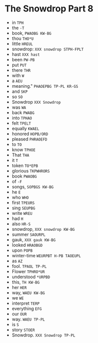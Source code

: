 # The Snowdrop Part 8

* in `TPH`
* the `-T`
* book, `PWAOBG KW-BG`
* thou `THO*U`
* little `HREUL`
* snowdrop: `XXX snowdrop STPH-FPLT`
* hast `XXX hast`
* been `PW-PB`
* put `PUT`
* there `THR`
* with `W`
* a `AEU`
* meaning." `PHAOEPBG TP-PL KR-GS`
* and `SKP`
* so `SO`
* Snowdrop `XXX Snowdrop`
* was `WA`
* back `PWABG`
* into `TPHAO`
* felt `TPELT`
* equally `KWAEL`
* honored `HOPB/ORD`
* pleased `PHRAOEFD`
* to `TO`
* know `TPHOE`
* That `THA`
* it `T`
* token `TO*EPB`
* glorious `TKPWHRORS`
* book `PWAOBG`
* of `-F`
* songs, `SOPBGS KW-BG`
* he `E`
* who `WHO`
* first `TPEURS`
* sing `SEUPBG`
* write `WREU`
* had `H`
* also `HR-S`
* snowdrop, `XXX snowdrop KW-BG`
* summer `SAOURPL`
* gauk, `XXX gauk KW-BG`
* looked `HRAOBGD`
* upon `POPB`
* winter-time `WEURPBT H-PB TAOEUPL`
* as `AZ`
* fool. `TPAOL TP-PL`
* Flower `TPHRO*UR`
* understood `*URPBD`
* this, `TH KW-BG`
* her `HER`
* way, `WAEU KW-BG`
* we `WE`
* interpret `TERP`
* everything `EFG`
* our `OUR`
* way. `WAEU TP-PL`
* is `S`
* story `STOER`
* Snowdrop. `XXX Snowdrop TP-PL`
